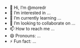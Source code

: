 - 👋 Hi, I’m @moredr
- 👀 I’m interested in ...
- 🌱 I’m currently learning ...
- 💞️ I’m looking to collaborate on ...
- 📫 How to reach me ...
- 😄 Pronouns: ...
- ⚡ Fun fact: ...

<!---
moredr/moredr is a ✨ special ✨ repository because its `README.md` (this file) appears on your GitHub profile.
You can click the Preview link to take a look at your changes.
--->
